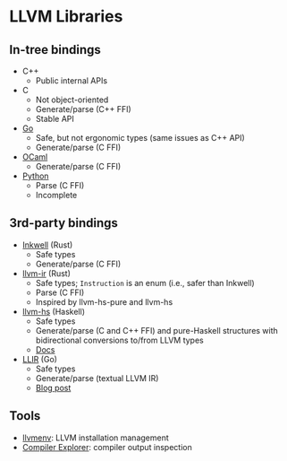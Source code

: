 # LLVM Libraries

## In-tree bindings

- C++
  - Public internal APIs
- C
  - Not object-oriented
  - Generate/parse (C++ FFI)
  - Stable API
- [Go](https://github.com/llvm/llvm-project/tree/main/llvm/bindings/go)
  - Safe, but not ergonomic types (same issues as C++ API)
  - Generate/parse (C FFI)
- [OCaml](https://github.com/llvm/llvm-project/tree/main/llvm/bindings/ocaml)
  - Generate/parse (C FFI)
- [Python](https://github.com/llvm/llvm-project/tree/main/llvm/bindings/python)
  - Parse (C FFI)
  - Incomplete

## 3rd-party bindings

- [Inkwell](https://github.com/TheDan64/inkwell) (Rust)
  - Safe types
  - Generate/parse (C FFI)
- [llvm-ir](https://github.com/cdisselkoen/llvm-ir) (Rust)
  - Safe types; `Instruction` is an enum (i.e., safer than Inkwell)
  - Parse (C FFI)
  - Inspired by llvm-hs-pure and llvm-hs
- [llvm-hs](https://github.com/llvm-hs/llvm-hs) (Haskell)
  - Safe types
  - Generate/parse (C and C++ FFI) and pure-Haskell structures with
    bidirectional conversions to/from LLVM types
  - [Docs](https://hackage.haskell.org/package/llvm-hs/docs/LLVM.html)
- [LLIR](https://github.com/llir/llvm) (Go)
  - Safe types
  - Generate/parse (textual LLVM IR)
  - [Blog post](https://blog.gopheracademy.com/advent-2018/llvm-ir-and-go/)

## Tools

- [llvmenv](https://github.com/llvmenv/llvmenv): LLVM installation management
- [Compiler Explorer](https://godbolt.org/): compiler output inspection
